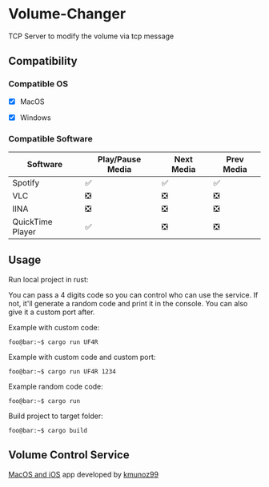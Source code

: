 # Volume-Changer

TCP Server to modify the volume via tcp message

## Compatibility

### Compatible OS

- [x] MacOS
- [x] Windows


### Compatible Software

|Software|Play/Pause Media |Next Media |Prev Media|
|-------|-----|-----|-----|
|Spotify| :white_check_mark: | :white_check_mark: | :white_check_mark: |
|VLC | :negative_squared_cross_mark: | :negative_squared_cross_mark: | :negative_squared_cross_mark: |
|IINA | :negative_squared_cross_mark: | :negative_squared_cross_mark: | :negative_squared_cross_mark: |
|QuickTime Player | :white_check_mark: | :negative_squared_cross_mark: | :negative_squared_cross_mark: |


## Usage

Run local project in rust:

You can pass a 4 digits code so you can control who can use the service. If not, it'll generate a random code and print it in the console.
You can also give it a custom port after. 

Example with custom code:
```console
foo@bar:~$ cargo run UF4R
```

Example with custom code and custom port:
```console
foo@bar:~$ cargo run UF4R 1234
```


Example random code code:
```console
foo@bar:~$ cargo run
```

Build project to target folder:

```console
foo@bar:~$ cargo build
```

## Volume Control Service

[MacOS and iOS](https://gitlab.verde-loro.com/byteremote/byteremote) app developed by [kmunoz99](https://github.com/kmunoz99)
